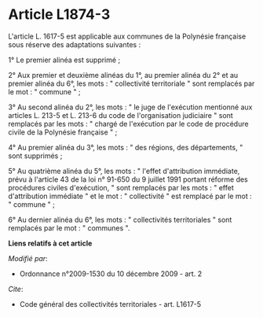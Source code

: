 # Article L1874-3

L'article L. 1617-5 est applicable aux communes de la Polynésie française sous réserve des adaptations suivantes : 

1° Le premier alinéa est supprimé ; 

2° Aux premier et deuxième alinéas du 1°, au premier alinéa du 2° et au premier alinéa du 6°, les mots : " collectivité
territoriale " sont remplacés par le mot : " commune " ; 

3° Au second alinéa du 2°, les mots : " le juge de l'exécution mentionné aux articles L. 213-5 et L. 213-6 du code de
l'organisation judiciaire " sont remplacés par les mots : " chargé de l'exécution par le code de procédure civile de la
Polynésie française " ; 

4° Au premier alinéa du 3°, les mots : " des régions, des départements, " sont supprimés ; 

5° Au quatrième alinéa du 5°, les mots : " l'effet d'attribution immédiate, prévu à l'article 43 de la loi n° 91-650 du 9
juillet 1991 portant réforme des procédures civiles d'exécution, " sont remplacés par les mots : " effet d'attribution
immédiate " et le mot : " collectivité " est remplacé par le mot : " commune " ; 

6° Au dernier alinéa du 6°, les mots : " collectivités territoriales " sont remplacés par le mot : " communes ".

**Liens relatifs à cet article**

_Modifié par_:

  - Ordonnance n°2009-1530 du 10 décembre 2009 - art. 2

_Cite_:

  - Code général des collectivités territoriales - art. L1617-5
